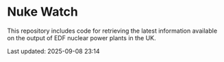 # Nuke Watch

This repository includes code for retrieving the latest information available on the output of EDF nuclear power plants in the UK.

Last updated: 2025-09-08 23:14